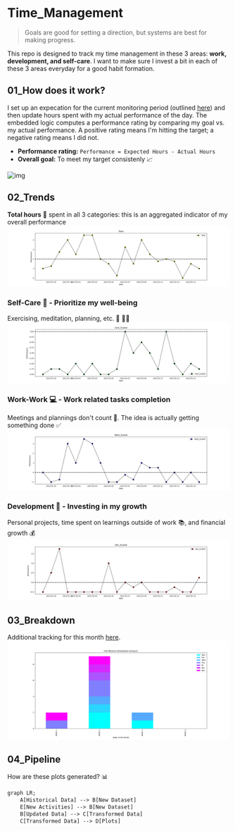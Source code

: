 # Time_Management
> Goals are good for setting a direction, but systems are best for making progress.

This repo is designed to track my time management in these 3 areas: **work, development, and self-care**. I want to make sure I invest a bit in each of these 3 areas everyday for a good habit formation. 

## 01_How does it work?
I set up an expecation for the current monitoring period (outlined [here](https://github.com/krystinli/Time_Management/blob/main/run.py#L69-L75)) and then update hours spent with my actual performance of the day. The embedded logic computes a performance rating by comparing my goal vs. my actual performance. A positive rating means I'm hitting the target; a negative rating means I did not. 
- **Performance rating:** `Performance = Expected Hours - Actual Hours`
- **Overall goal:** To meet my target consistenly 📈

![img](https://getlighthouse.com/blog/wp-content/uploads/2016/03/dilbert_career_path.png)

## 02_Trends 
**Total hours** 🎯 spent in all 3 categories: this is an aggregated indicator of my overall performance
![total](https://github.com/krystinli/Time_Management/blob/main/img/total_plot.png)

### Self-Care 💟 - Prioritize my well-being
Exercising, meditation, planning, etc. 🏡 🏃‍♀️ 
![planning](https://github.com/krystinli/Time_Management/blob/main/img/care_plot.png)

### Work-Work 💻 - Work related tasks completion
Meetings and plannings don't count 👀. The idea is actually getting something done ✅
![work](https://github.com/krystinli/Time_Management/blob/main/img/work_plot.png)

### Development 🌳 - Investing in my growth
Personal projects, time spent on learnings outside of work 📚, and financial growth 💰
![coding](https://github.com/krystinli/Time_Management/blob/main/img/dev_plot.png)

## 03_Breakdown
Additional tracking for this month [here](https://github.com/krystinli/Time_Management/tree/main/Breakdown_Analysis#2022_feb-).
![img](https://github.com/krystinli/Time_Management/blob/main/img/2022_Feb_Tracking.png)

## 04_Pipeline
How are these plots generated? 📊
```mermaid
graph LR;
    A[Historical Data] --> B[New Dataset]
    E[New Activities] --> B[New Dataset]
    B[Updated Data] --> C[Transformed Data]
    C[Transformed Data] --> D[Plots]
```

